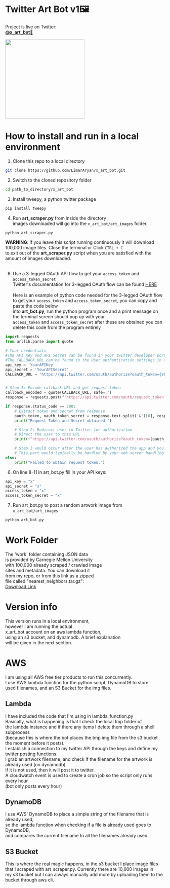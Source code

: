 # Twitter Art Bot v1🖼️

Project is live on Twitter: 
</br>**[@x_art_bot🎨](https://twitter.com/x_art_bot)**

<img src = 'https://github.com/LimarAryan/x_art_bot/assets/110574851/7b08c739-30fc-430e-a9ac-4735ddb2e647' width = '250'>

# How to install and run in a local environment
1. Clone this repo to a local directory
```bash
git clone https://github.com/LimarAryan/x_art_bot.git
```
2. Switch to the cloned repository folder
```bash
cd path_to_directory/x_art_bot
```
3. Install tweepy, a python twitter package
```bash
pip install tweepy
```
4. Run **art_scraper.py** from inside the directory</br>
images downloaded will go into the `x_art_bot/art_images` folder.
```bash
python art_scraper.py
```
**WARNING**: if you leave this script running continuously it will download 100,000 image files. Close the terminal or Click `CTRL + C`
</br>to exit out of the **art_scraper.py** script when you are satisfied with the amount of images downloaded.</br></br>

6. Use a 3-legged OAuth API flow to get your `access_token` and `access_token_secret`
</br>Twitter's documentation for 3-legged OAuth flow can be found [HERE](https://developer.twitter.com/en/docs/authentication/oauth-1-0a/obtaining-user-access-tokens)
</br></br>Here is an example of python code needed for the 3-legged OAuth flow
</br>to get your `access_token` and `access_token_secret`, you can copy and paste the code below
</br>into **art_bot.py**, run the python program once and a print message on the terminal screen should pop up with your
</br> `access_token` and `access_token_secret` after these are obtained you can delete this code from the program entirely
```python
import requests
from urllib.parse import quote

# Your credentials
#The API Key and API Secret can be found in your twitter developer portal under 'Keys and Tokens'
#The CALLBACK_URL can be found in the User authentication settings in the twitter developer portal
api_key = 'YourAPIKey'
api_secret = 'YourAPISecret'
CALLBACK_URL = 'https://api.twitter.com/oauth/authorize?oauth_token={YOUR_OAUTH_TOKEN}' #example link


# Step 1: Encode callback URL and get request token
callback_encoded = quote(CALLBACK_URL, safe='')
response = requests.post(f"https://api.twitter.com/oauth/request_token?oauth_callback={callback_encoded}", auth=(api_key, api_secret))

if response.status_code == 200:
    # Extract token and secret from response
    oauth_token, oauth_token_secret = response.text.split('&')[0], response.text.split('&')[1]
    print("Request Token and Secret obtained.")

    # Step 2: Redirect user to Twitter for authorization
    # Direct the user to this URL
    print(f"https://api.twitter.com/oauth/authorize?oauth_token={oauth_token}")

    # Step 3 would occur after the user has authorized the app and you've received the oauth_verifier
    # This part would typically be handled by your web server handling the callback
else:
    print("Failed to obtain request token.")
```

6. On line 8-11 in art_bot.py fill in your API keys:
```python
api_key = "x"
api_secret = "x"
access_token = "x"
access_token_secret = "x"
```
7. Run art_bot.py to post a random artwork image from `x_art_bot/art_images`
```bash
python art_bot.py
```

# Work Folder
The 'work' folder containing JSON data</br>
is provided by Carnegie Mellon University</br>
with 100,000 already scraped / crawled image</br>
sites and metadata. You can download it</br>
from my repo, or from this link as a zipped</br>
file called "nearest_neighbors.tar.gz":</br>
[Download Link](https://kilthub.cmu.edu/articles/dataset/National_Gallery_of_Art_InceptionV3_Features/10061885)

# Version info
This version runs in a local environment,</br>
however I am running the actual</br>
x_art_bot account on an aws lambda function,</br>
using an s3 bucket, and dynamodb. A brief explanation</br>
will be given in the next section.</br>

# AWS
I am using all AWS free tier products to run this concurrently.</br>
I use AWS lambda function for the python script, DynamoDB to store </br>
used filenames, and an S3 Bucket for the img files.</br>

## Lambda
I have included the code that I'm using in lambda_function.py</br>
Basically, what is happening is that I check the local tmp folder of </br>
the lambda instance and if there any items I delete them through a shell subprocess </br>
(because this is where the bot places the tmp img file from the s3 bucket the moment before it posts). </br>
I establish a connection to my twitter API through the keys and define my twitter posting functions</br>
I grab an artwork filename, and check if the filename for the artwork is already used (on dynamodb) </br>
If it is not used, then it will post it to twitter. </br>
A cloudwatch event is used to create a cron job so the script only runs every hour </br>
(bot only posts every hour)</br>

## DynamoDB
I use AWS' DynamoDB to place a simple string of the filename that is already used, </br>
so the lambda function when checking if a file is already used goes to DynamoDB, </br>
and compares the current filename to all the filenames already used. </br>

## S3 Bucket
This is where the real magic happens, in the s3 bucket I place image files </br>
that I scraped with art_scraper.py. Currently there are 10,000 images in </br>
my s3 bucket but I can always manually add more by uploading them to the bucket through aws cli.</br>
